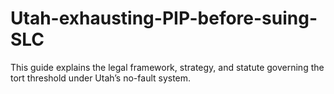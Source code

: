 # Utah-exhausting-PIP-before-suing-SLC
This guide explains the legal framework, strategy, and statute governing the tort threshold under Utah’s no-fault system.
